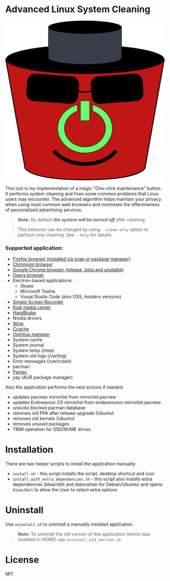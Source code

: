 # Advanced Linux System Cleaning

![Advanced System Cleaning logo](com.github.seryogabrigada.AdvancedLinuxSystemCleaning.svg)

This tool is my implementation of a magic "One-click maintenance" button.
It performs system cleaning and fixes some common problems that Linux users may encounter.
The advanced algorithm helps maintain your privacy when using most common web browsers and minimizes the effectiveness of personalized advertising services.

> **Note:** By default ***the system will be turned off*** after cleaning.
>
> This behavior can be changed by using `--clean-only` option to perform only cleaning. See `--help` for details.

### Supported application:

- [Firefox browser (installed via snap or package manager)](https://www.mozilla.org/en-US/firefox/new/)
- [Chromium browser](https://www.chromium.org)
- [Google Chrome browser (release, beta and unstable)](https://www.google.com/chrome/)
- [Opera browser](https://www.opera.com/)
- Electron-based applications:
  - Skype
  - Microsoft Teams
  - Visual Studio Code (also OSS, Insiders versions)
- [Simple Screen Recorder](https://github.com/MaartenBaert/ssr)
- [Kodi media center](https://kodi.tv/)
- [HandBrake](https://handbrake.fr/)
- Nvidia drivers
- [Wine](https://www.winehq.org/)
- [Ccache](https://ccache.dev/)
- [Optimus manager](https://github.com/Askannz/optimus-manager)
- System cache
- System journal
- System temp (/tmp)
- System old logs (/var/log)
- Error messages (/var/crash)
- pacman
- [Pamac](https://wiki.manjaro.org/index.php/Pamac)
- yay (AUR package manager)

Also the application performs the next actions if needed:
  - updates pacman mirrorlist from mirrorlist.pacnew
  - updates Endveavour OS mirrorlist from endeavouros-mirrorlist.pacnew
  - unlocks blocked pacman database
  - removes old PPA after release upgrade (Ubuntu)
  - removes old kernels (Ubuntu)
  - removes unused packages
  - TRIM operation for SSD/NVME drives

# Installation

There are two helper scripts to install the application manually:
- `install.sh` - this script installs the script, desktop shortcut and icon
- `install_with_extra_dependencies.sh` - this script also installs extra dependencies (bleachbit and deborphan for Debian/Ubuntu) and opens `bleachbit` to allow the User to select extra options

# Uninstall

Use `uninstall.sh` to uninstall a manually installed application.
> **Note:** To uninstall the old version of this application (which was installed in HOME) use `uninstall_old_version.sh`.

# License

MIT
